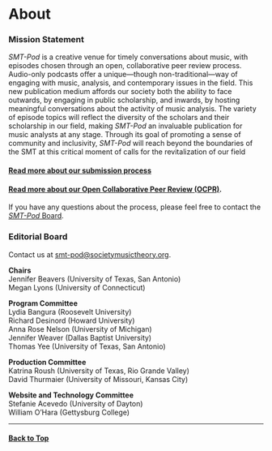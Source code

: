 <div class="hero-image" style="background-image: url('../images/pexels-maria-orlova-4947406.jpg');" alt="Headphones, iPhone, and coffee. Credit: Photo by Maria Orlova">
  <div class="hero-text" style="left:10%;">
    <h1>About</h1>
  </div>
</div>

### Mission Statement
_SMT-Pod_ is a creative venue for timely conversations about music, with episodes chosen through an open, collaborative peer review process. Audio-only podcasts offer a unique—though non-traditional—way of engaging with music, analysis, and contemporary issues in the field. This new publication medium affords our society both the ability to face outwards, by engaging in public scholarship, and inwards, by hosting meaningful conversations about the activity of music analysis. The variety of episode topics will reflect the diversity of the scholars and their scholarship in our field, making _SMT-Pod_ an invaluable publication for music analysts at any stage. Through its goal of promoting a sense of community and inclusivity, _SMT-Pod_ will reach beyond the boundaries of the SMT at this critical moment of calls for the revitalization of our field


#### [Read more about our submission process](../submit)
#### [Read more about our Open Collaborative Peer Review (OCPR)](../submit/OCPR).

If you have any questions about the process, please feel free to contact the [_SMT-Pod_ Board](mailto:smt-pod@societymusictheory.org).

### Editorial Board

Contact us at [smt-pod@societymusictheory.org](mailto:smt-pod@societymusictheory.org).

**Chairs**\
Jennifer Beavers (University of Texas, San Antonio)\
Megan Lyons (University of Connecticut)

**Program Committee**\
Lydia Bangura (Roosevelt University)\
Richard Desinord (Howard University)\
Anna Rose Nelson (University of Michigan)\
Jennifer Weaver (Dallas Baptist University)\
Thomas Yee (University of Texas, San Antonio)

**Production Committee**\
Katrina Roush (University of Texas, Rio Grande Valley)\
David Thurmaier (University of Missouri, Kansas City)

**Website and Technology Committee**\
Stefanie Acevedo (University of Dayton)\
William O’Hara (Gettysburg College)
<hr>
<h4><a href="#top">Back to Top</a></h4>

